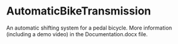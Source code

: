 # AutomaticBikeTransmission
An automatic shifting system for a pedal bicycle.
More information (including a demo video) in the Documentation.docx file.
